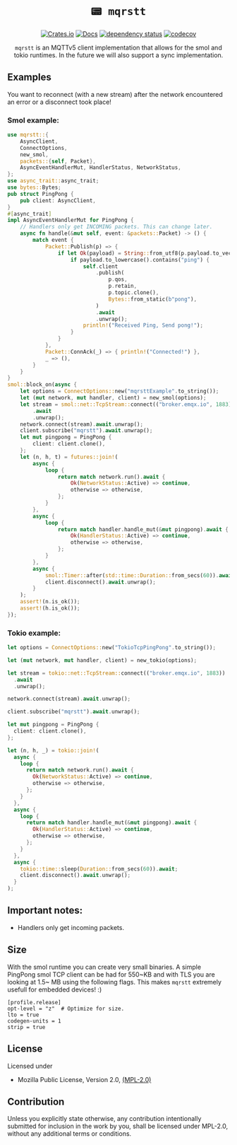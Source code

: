 <div align="center">

# `📟 mqrstt`

[![Crates.io](https://img.shields.io/crates/v/mqrstt.svg)](https://crates.io/crates/mqrstt)
[![Docs](https://docs.rs/mqrstt/badge.svg)](https://docs.rs/mqrstt)
[![dependency status](https://deps.rs/repo/github/GunnarMorrigan/mqrstt/status.svg)](https://deps.rs/repo/github/GunnarMorrigan/mqrstt)
[![codecov](https://codecov.io/github/GunnarMorrigan/mqrstt/branch/main/graph/badge.svg?token=YSZFYQ063Y)](https://codecov.io/github/GunnarMorrigan/mqrstt)

`mqrstt` is an MQTTv5 client implementation that allows for the smol and tokio runtimes. In the future we will also support a sync implementation.

</div>

## Examples

You want to reconnect (with a new stream) after the network encountered an error or a disconnect took place!

### Smol example:
```rust
use mqrstt::{
    AsyncClient,
    ConnectOptions,
    new_smol,
    packets::{self, Packet},
    AsyncEventHandlerMut, HandlerStatus, NetworkStatus,
};
use async_trait::async_trait;
use bytes::Bytes;
pub struct PingPong {
    pub client: AsyncClient,
}
#[async_trait]
impl AsyncEventHandlerMut for PingPong {
    // Handlers only get INCOMING packets. This can change later.
    async fn handle(&mut self, event: &packets::Packet) -> () {
        match event {
            Packet::Publish(p) => {
                if let Ok(payload) = String::from_utf8(p.payload.to_vec()) {
                    if payload.to_lowercase().contains("ping") {
                        self.client
                            .publish(
                                p.qos,
                                p.retain,
                                p.topic.clone(),
                                Bytes::from_static(b"pong"),
                            )
                            .await
                            .unwrap();
                        println!("Received Ping, Send pong!");
                    }
                }
            },
            Packet::ConnAck(_) => { println!("Connected!") },
            _ => (),
        }
    }
}
smol::block_on(async {
    let options = ConnectOptions::new("mqrsttExample".to_string());
    let (mut network, mut handler, client) = new_smol(options);
    let stream = smol::net::TcpStream::connect(("broker.emqx.io", 1883))
        .await
        .unwrap();
    network.connect(stream).await.unwrap();
    client.subscribe("mqrstt").await.unwrap();
    let mut pingpong = PingPong {
        client: client.clone(),
    };
    let (n, h, t) = futures::join!(
        async {
            loop {
                return match network.run().await {
                    Ok(NetworkStatus::Active) => continue,
                    otherwise => otherwise,
                };
            }
        },
        async {
            loop {
                return match handler.handle_mut(&mut pingpong).await {
                    Ok(HandlerStatus::Active) => continue,
                    otherwise => otherwise,
                };
            }
        },
        async {
            smol::Timer::after(std::time::Duration::from_secs(60)).await;
            client.disconnect().await.unwrap();
        }
    );
    assert!(n.is_ok());
    assert!(h.is_ok());
});
```


### Tokio example:
```rust
let options = ConnectOptions::new("TokioTcpPingPong".to_string());

let (mut network, mut handler, client) = new_tokio(options);

let stream = tokio::net::TcpStream::connect(("broker.emqx.io", 1883))
  .await
  .unwrap();

network.connect(stream).await.unwrap();

client.subscribe("mqrstt").await.unwrap();

let mut pingpong = PingPong {
  client: client.clone(),
};

let (n, h, _) = tokio::join!(
  async {
    loop {
      return match network.run().await {
        Ok(NetworkStatus::Active) => continue,
        otherwise => otherwise,
      };
    }
  },
  async {
    loop {
      return match handler.handle_mut(&mut pingpong).await {
        Ok(HandlerStatus::Active) => continue,
        otherwise => otherwise,
      };
    }
  },
  async {
    tokio::time::sleep(Duration::from_secs(60)).await;
    client.disconnect().await.unwrap();
  }
);
```

## Important notes:
 - Handlers only get incoming packets.


## Size
With the smol runtime you can create very small binaries. A simple PingPong smol TCP client can be had for 550\~KB and with TLS you are looking at 1.5\~ MB using the following flags. This makes `mqrstt` extremely usefull for embedded devices! :)
```
[profile.release]
opt-level = "z"  # Optimize for size.
lto = true
codegen-units = 1
strip = true
```

## License

Licensed under

* Mozilla Public License, Version 2.0, [(MPL-2.0)](https://choosealicense.com/licenses/mpl-2.0/)

## Contribution

Unless you explicitly state otherwise, any contribution intentionally
submitted for inclusion in the work by you, shall be licensed under MPL-2.0, without any additional terms or
conditions.
